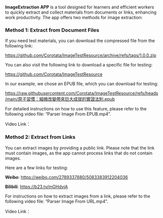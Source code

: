 **ImageExtraction APP** is a tool designed for learners and efficient workers to quickly extract and collect materials from documents or links, enhancing work productivity. The app offers two methods for image extraction:



###  Method 1: Extract from Document Files

If you need test materials, you can download the compressed file from the following link:

https://github.com/Corotata/ImageTestResource/archive/refs/tags/1.0.0.zip



You can also visit the following link to download a specific file for testing:

https://github.com/Corotata/ImageTestResource



In our example, we chose an EPUB file, which you can download for testing:

https://raw.githubusercontent.com/Corotata/ImageTestResource/refs/heads/main/原子習慣：細微改變帶來巨大成就的實證法則.epub



For detailed instructions on how to use this feature, please refer to the following video file: “Parser Image From EPUB.mp4”.

Video Link：





### **Method 2: Extract from Links**

You can extract images by providing a public link. Please note that the link must contain images, as the app cannot process links that do not contain images.



Here are a few links for testing:

**Weibo**: https://weibo.com/2789337880/5083383912204036

**Bilibili**: https://b23.tv/mGHdyjA



For instructions on how to extract images from a link, please refer to the following video file: “Parser Image From URL.mp4”.

Video Link：